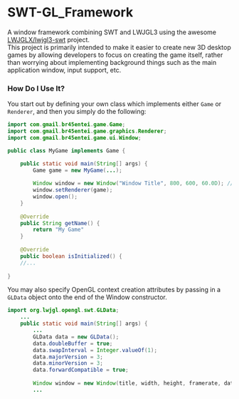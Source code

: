 # SWT-GL_Framework
A window framework combining SWT and LWJGL3 using the awesome <a href="https://github.com/br45entei/lwjgl3-swt">LWJGLX/lwjgl3-swt</a> project.<br>
This project is primarily intended to make it easier to create new 3D desktop games by allowing developers to focus on creating the game itself, rather than worrying about implementing background things such as the main application window, input support, etc.

### How Do I Use It?
You start out by defining your own class which implements either `Game` or `Renderer`, and then you simply do the following:

```Java
import com.gmail.br45entei.game.Game;
import com.gmail.br45entei.game.graphics.Renderer;
import com.gmail.br45entei.game.ui.Window;

public class MyGame implements Game {

	public static void main(String[] args) {
		Game game = new MyGame(...);
		
		Window window = new Window("Window Title", 800, 600, 60.0D); // new Window(title, width, height, framerate);
		window.setRenderer(game);
		window.open();
	}
	
	@Override
	public String getName() {
		return "My Game"
	}
	
	@Override
	public boolean isInitialized() {
	//...
	
}
```

You may also specify OpenGL context creation attributes by passing in a `GLData` object onto the end of the Window constructor.

```Java
import org.lwjgl.opengl.swt.GLData;
	...
	public static void main(String[] args) {
		...
		GLData data = new GLData();
		data.doubleBuffer = true;
		data.swapInterval = Integer.valueOf(1);
		data.majorVersion = 3;
		data.minorVersion = 3;
		data.forwardCompatible = true;
		
		Window window = new Window(title, width, height, framerate, data);
		...
```
